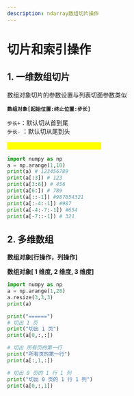 ```yaml
---
description: ndarray数组切片操作
---
```


# 切片和索引操作

## 1. 一维数组切片

&#x20;数组对象切片的参数设置与列表切面参数类似

**`数组对象[起始位置:终止位置:步长]`**&#x20;

`步长+`：默认切从首到尾\
`步长-` ：默认切从尾到头

<mark style="color:yellow;">切的范围为：\[起始位置：终止位置)</mark> &#x20;

```python
import numpy as np
a = np.arange(1,10)
print(a) # 123456789
print(a[:3]) # 123
print(a[3:6]) # 456
print(a[6:]) # 789
print(a[::-1]) #987654321
print(a[:-4:-1]) #987
print(a[-4:-7:-1]) #654
print(a[-7::-1]) # 321
```

## 2. 多维数组

**数组对象\[行操作，列操作]**

**数组对象\[ 1 维度, 2 维度, 3 维度]**

```python
import numpy as np
a = np.arange(1,28)
a.resize(3,3,3)
print(a)

print("======")
# 切出 1 页
print("切出 1 页")
print(a[0,:,:])

# 切出 所有页的第一行
print("所有页的第一行")
print(a[:,1,:])

# 切出 0 页的 1 行 1 列
print("切出 0 页的 1 行 1 列")
print(a[0,:,1])
```
